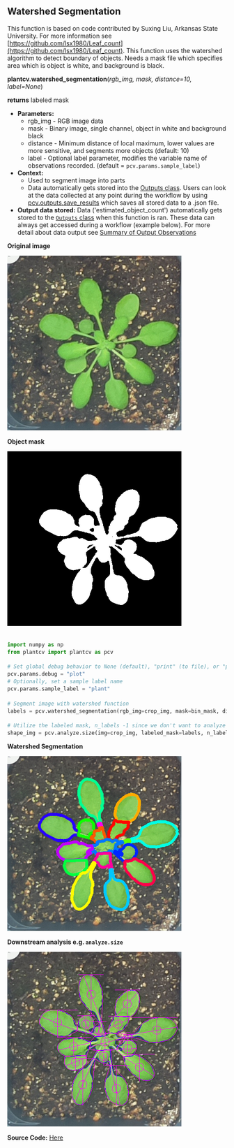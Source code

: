 ## Watershed Segmentation

This function is based on code contributed by Suxing Liu, Arkansas State University.
For more information see [https://github.com/lsx1980/Leaf_count](https://github.com/lsx1980/Leaf_count).
This function uses the watershed algorithm to detect boundary of objects.
Needs a mask file which specifies area which is object is white, and background is black.

**plantcv.watershed_segmentation**(*rgb_img, mask, distance=10, label=None*)

**returns** labeled mask

- **Parameters:**
    - rgb_img - RGB image data
    - mask - Binary image, single channel, object in white and background black
    - distance - Minimum distance of local maximum, lower values are more sensitive, and segments more objects (default: 10)
    - label - Optional label parameter, modifies the variable name of observations recorded. (default = `pcv.params.sample_label`)
- **Context:**
    - Used to segment image into parts
    - Data automatically gets stored into the [Outputs class](outputs.md). Users can look at the data collected at any point during 
    the workflow by using [pcv.outputs.save_results](outputs.md) which saves all stored data to a .json file.
- **Output data stored:** Data ('estimated_object_count') automatically gets stored to the [`Outputs` class](outputs.md) when this function is ran. 
    These data can always get accessed during a workflow (example below). For more detail about data output see [Summary of Output Observations](output_measurements.md#summary-of-output-observations)

**Original image**

![Screenshot](img/documentation_images/watershed/cropped.jpg)

**Object mask**

![Screenshot](img/documentation_images/watershed/mask.jpg)

```python

import numpy as np
from plantcv import plantcv as pcv

# Set global debug behavior to None (default), "print" (to file), or "plot" (Jupyter Notebooks or X11)
pcv.params.debug = "plot"
# Optionally, set a sample label name
pcv.params.sample_label = "plant"

# Segment image with watershed function
labels = pcv.watershed_segmentation(rgb_img=crop_img, mask=bin_mask, distance=10)

# Utilize the labeled mask, n_labels -1 since we don't want to analyze background  
shape_img = pcv.analyze.size(img=crop_img, labeled_mask=labels, n_labels=np.unique(labels)-1)

```

**Watershed Segmentation**

![Screenshot](img/documentation_images/watershed/watershed.jpg)

**Downstream analysis e.g. `analyze.size`** 

![Screenshot](img/documentation_images/watershed/watershed_shape_measure.png)

**Source Code:** [Here](https://github.com/danforthcenter/plantcv/blob/main/plantcv/plantcv/watershed.py)

